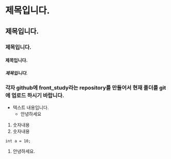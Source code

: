 # 제목입니다.
## 제목입니다.
### 제목입니다.
#### 제목입니다.
##### 제목입니다.
### 각자 github에 front_study라는 repository를 만들어서 현재 폴더를 git에 업로드 하시기 바랍니다.
- 텍스트 내용입니다. 
    - 안녕하세요 
1. 숫자내용
1. 숫자내용
```
int a = 10;
```
1. 안녕하세요.
